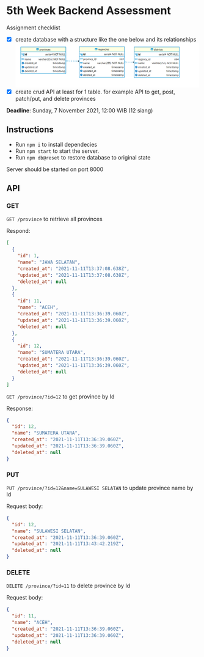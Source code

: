 # 5th Week Backend Assessment
Assignment checklist
- [x] create database with a structure like the one below and its relationships
  ![title](dbdesign.png)
- [x] create crud API at least for 1 table. for example API to get, post, patch/put, and delete provinces

**Deadline**: Sunday, 7 November 2021, 12:00 WIB (12 siang)

## Instructions
- Run ```npm i``` to install dependecies
- Run ```npm start``` to start the server.
- Run ```npm db@reset``` to restore database to original state

Server should be started on port 8000

## API
### GET
```GET /province``` to retrieve all provinces

Respond:
```json
[
  {
    "id": 1,
    "name": "JAWA SELATAN",
    "created_at": "2021-11-11T13:37:08.638Z",
    "updated_at": "2021-11-11T13:37:08.638Z",
    "deleted_at": null
  },
  {
    "id": 11,
    "name": "ACEH",
    "created_at": "2021-11-11T13:36:39.060Z",
    "updated_at": "2021-11-11T13:36:39.060Z",
    "deleted_at": null
  },
  {
    "id": 12,
    "name": "SUMATERA UTARA",
    "created_at": "2021-11-11T13:36:39.060Z",
    "updated_at": "2021-11-11T13:36:39.060Z",
    "deleted_at": null
  }
]

```

```GET /province/?id=12``` to get province by Id

Response:
```json
{
  "id": 12,
  "name": "SUMATERA UTARA",
  "created_at": "2021-11-11T13:36:39.060Z",
  "updated_at": "2021-11-11T13:36:39.060Z",
  "deleted_at": null
}
```

### PUT
```PUT /province/?id=12&name=SULAWESI SELATAN``` to update province name by Id

Request body:
```json
{
  "id": 12,
  "name": "SULAWESI SELATAN",
  "created_at": "2021-11-11T13:36:39.060Z",
  "updated_at": "2021-11-11T13:43:42.219Z",
  "deleted_at": null
}
```

### DELETE
```DELETE /province/?id=11``` to delete province by Id

Request body:
```json
{
  "id": 11,
  "name": "ACEH",
  "created_at": "2021-11-11T13:36:39.060Z",
  "updated_at": "2021-11-11T13:36:39.060Z",
  "deleted_at": null
}
```